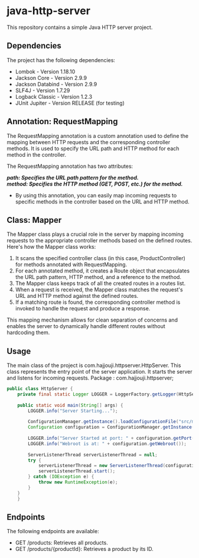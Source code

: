 # java-http-server

This repository contains a simple Java HTTP server project.
## Dependencies
The project has the following dependencies:

* Lombok - Version 1.18.10
* Jackson Core - Version 2.9.9
* Jackson Databind - Version 2.9.9
* SLF4J - Version 1.7.29
* Logback Classic - Version 1.2.3
* JUnit Jupiter - Version RELEASE (for testing)

## Annotation: RequestMapping
The RequestMapping annotation is a custom annotation used to define the mapping between HTTP requests and the corresponding controller methods. It is used to specify the URL path and HTTP method for each method in the controller.

The RequestMapping annotation has two attributes:

***path: Specifies the URL path pattern for the method.***
<br />
***method: Specifies the HTTP method (GET, POST, etc.) for the method.***
* By using this annotation, you can easily map incoming requests to specific methods in the controller based on the URL and HTTP method.
## Class: Mapper
The Mapper class plays a crucial role in the server by mapping incoming requests to the appropriate controller methods based on the defined routes.
<br />
Here's how the Mapper class works:

1. It scans the specified controller class (in this case, ProductController) for methods annotated with RequestMapping.
2. For each annotated method, it creates a Route object that encapsulates the URL path pattern, HTTP method, and a reference to the method.
3. The Mapper class keeps track of all the created routes in a routes list.
4. When a request is received, the Mapper class matches the request's URL and HTTP method against the defined routes.
5. If a matching route is found, the corresponding controller method is invoked to handle the request and produce a response.

This mapping mechanism allows for clean separation of concerns and enables the server to dynamically handle different routes without hardcoding them.
## Usage
The main class of the project is com.hajjouji.httpserver.HttpServer. This class represents the entry point of the server application. It starts the server and listens for incoming requests.
Package : com.hajjouji.httpserver;

```java
public class HttpServer {
    private final static Logger LOGGER = LoggerFactory.getLogger(HttpServer.class);
    
    public static void main(String[] args) {
        LOGGER.info("Server Starting...");
        
        ConfigurationManager.getInstance().loadConfigurationFile("src/main/resources/http.json");
        Configuration configuration = ConfigurationManager.getInstance().getCurrentConfiguration();
        
        LOGGER.info("Server Started at port: " + configuration.getPort());
        LOGGER.info("Webroot is at: " + configuration.getWebroot());
        
        ServerListenerThread serverListenerThread = null;
        try {
            serverListenerThread = new ServerListenerThread(configuration.getPort(), configuration.getWebroot());
            serverListenerThread.start();
        } catch (IOException e) {
            throw new RuntimeException(e);
        }
    }
    }
```
## Endpoints
The following endpoints are available:
* GET /products: Retrieves all products.
* GET /products/{productId}: Retrieves a product by its ID.

